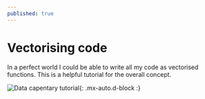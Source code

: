 ```yaml
---
published: true
---
```

# Vectorising code

In a perfect world I could be able to write all my code as vectorised functions. This is a helpful tutorial for the overall concept. 

![Data capentary tutorial]({{site.url}}/assets/images/vectorizationINr.png){: .mx-auto.d-block :}